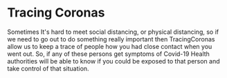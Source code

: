 # Tracing Coronas
Sometimes It's hard to meet social distancing, or physical distancing, so if we need to go out to do something really important then TracingCoronas allow us to keep a trace of  people how you had close contact when you went out. So, if any of these persons get symptoms of Covid-19 Health authorities will be able to know if you could be exposed to that person and take control of that situation.
